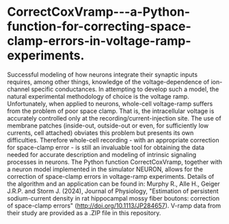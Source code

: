 # CorrectCoxVramp---a-Python-function-for-correcting-space-clamp-errors-in-voltage-ramp-experiments.
Successful modeling of how neurons integrate their synaptic inputs requires, among other things, knowledge of the voltage-dependence of ion-channel specific conductances. In attempting to develop such a model, the natural experimental methodology of choice is the voltage ramp. Unfortunately, when applied to neurons, whole-cell voltage-ramp suffers from the problem of poor space clamp. That is, the intracellular voltage is accurately controlled only at the recording/current-injection site. The use of membrane patches (inside-out, outside-out or even, for sufficiently low currents, cell attached) obviates this problem but presents its own difficulties. Therefore whole-cell recording - with an appropriate correction for space-clamp error - is still an invaluable tool for obtaining the data needed for accurate description and modeling of intrinsic signaling processes in neurons. The Python function CorrectCoxVramp, together with a neuron model implemented in the simulator NEURON, allows for the correction of space-clamp errors in voltage-ramp experiments. Details of the algorithm and an application can be found in: Murphy R., Alle H., Geiger J.R.P. and Storm J. (2024), Journal of Physiology, "Estimation of persistent sodium-current density in rat hippocampal mossy fiber boutons: correction of space-clamp errors" (http://doi.org/10.1113/JP284657). V-ramp data from their study are provided as a .ZIP file in this repository. 
